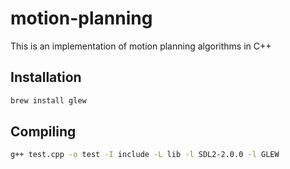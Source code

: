 # motion-planning
This is an implementation of motion planning algorithms in C++

## Installation
```bash
brew install glew
```

## Compiling
```bash
g++ test.cpp -o test -I include -L lib -l SDL2-2.0.0 -l GLEW
```
